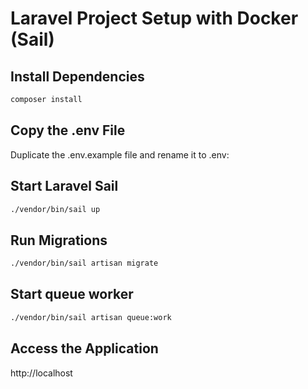 # Laravel Project Setup with Docker (Sail)

## Install Dependencies
```bash
composer install
```

## Copy the .env File
Duplicate the .env.example file and rename it to .env:

## Start Laravel Sail
```bash
./vendor/bin/sail up
```

## Run Migrations
```bash
./vendor/bin/sail artisan migrate
```

## Start queue worker
```bash
./vendor/bin/sail artisan queue:work
```

## Access the Application
http://localhost
